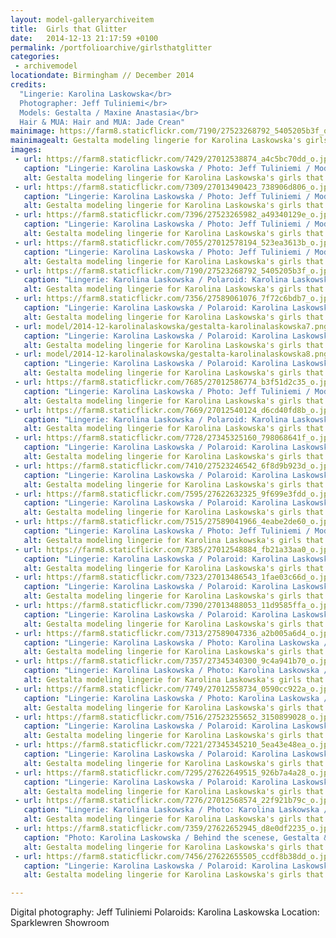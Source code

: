 ```yaml
---
layout: model-galleryarchiveitem
title:  Girls that Glitter
date:   2014-12-13 21:17:59 +0100
permalink: /portfolioarchive/girlsthatglitter
categories:
 - archivemodel
locationdate: Birmingham // December 2014
credits:
  "Lingerie: Karolina Laskowska</br>
  Photographer: Jeff Tuliniemi</br>
  Models: Gestalta / Maxine Anastasia</br>
  Hair & MUA: Hair and MUA: Jade Crean"
mainimage: https://farm8.staticflickr.com/7190/27523268792_5405205b3f_o.jpg
mainimagealt: Gestalta modeling lingerie for Karolina Laskowska's girls that glitter collection Photograph by Gestalta. A surreal scene of two women with their heads covered
images:
 - url: https://farm8.staticflickr.com/7429/27012538874_a4c5bc70dd_o.jpg
   caption: "Lingerie: Karolina Laskowska / Photo: Jeff Tuliniemi / Model: Gestalta"
   alt: Gestalta modeling lingerie for Karolina Laskowska's girls that glitter collection
 - url: https://farm8.staticflickr.com/7309/27013490423_738906d806_o.jpg
   caption: "Lingerie: Karolina Laskowska / Photo: Jeff Tuliniemi / Model: Gestalta"
   alt: Gestalta modeling lingerie for Karolina Laskowska's girls that glitter collection
 - url: https://farm8.staticflickr.com/7396/27523265982_a49340129e_o.jpg
   caption: "Lingerie: Karolina Laskowska / Photo: Jeff Tuliniemi / Models: Gestalta & Maxine"
   alt: Gestalta modeling lingerie for Karolina Laskowska's girls that glitter collection
 - url: https://farm8.staticflickr.com/7055/27012578194_523ea3613b_o.jpg
   caption: "Lingerie: Karolina Laskowska / Photo: Jeff Tuliniemi / Model: Gestalta"
   alt: Gestalta modeling lingerie for Karolina Laskowska's girls that glitter collection
 - url: https://farm8.staticflickr.com/7190/27523268792_5405205b3f_o.jpg
   caption: "Lingerie: Karolina Laskowska / Polaroid: Karolina Laskowska / Models: Gestalta & Maxine"
   alt: Gestalta modeling lingerie for Karolina Laskowska's girls that glitter collection
 - url: https://farm8.staticflickr.com/7356/27589061076_7f72c6bdb7_o.jpg
   caption: "Lingerie: Karolina Laskowska / Polaroid: Karolina Laskowska / Models: Gestalta & Maxine"
   alt: Gestalta modeling lingerie for Karolina Laskowska's girls that glitter collection
 - url: model/2014-12-karolinalaskowska/gestalta-karolinalaskowska7.png
   caption: "Lingerie: Karolina Laskowska / Polaroid: Karolina Laskowska / Model: Gestalta"
   alt: Gestalta modeling lingerie for Karolina Laskowska's girls that glitter collection
 - url: model/2014-12-karolinalaskowska/gestalta-karolinalaskowska8.png
   caption: "Lingerie: Karolina Laskowska / Polaroid: Karolina Laskowska / Model: Gestalta"
   alt: Gestalta modeling lingerie for Karolina Laskowska's girls that glitter collection
 - url: https://farm8.staticflickr.com/7685/27012586774_b3f51d2c35_o.jpg
   caption: "Lingerie: Karolina Laskowska / Photo: Jeff Tuliniemi / Model: Gestalta"
   alt: Gestalta modeling lingerie for Karolina Laskowska's girls that glitter collection
 - url: https://farm8.staticflickr.com/7669/27012540124_d6cd40fd8b_o.jpg
   caption: "Lingerie: Karolina Laskowska / Polaroid: Karolina Laskowska / Model: Gestalta"
   alt: Gestalta modeling lingerie for Karolina Laskowska's girls that glitter collection
 - url: https://farm8.staticflickr.com/7728/27345325160_798068641f_o.jpg
   caption: "Lingerie: Karolina Laskowska / Polaroid: Karolina Laskowska / Model: Gestalta"
   alt: Gestalta modeling lingerie for Karolina Laskowska's girls that glitter collection
 - url: https://farm8.staticflickr.com/7410/27523246542_6f8d9b923d_o.jpg
   caption: "Lingerie: Karolina Laskowska / Polaroid: Karolina Laskowska / Model: Gestalta"
   alt: Gestalta modeling lingerie for Karolina Laskowska's girls that glitter collection
 - url: https://farm8.staticflickr.com/7595/27622632325_9f699e3fdd_o.jpg
   caption: "Lingerie: Karolina Laskowska / Polaroid: Karolina Laskowska / Model: Gestalta"
   alt: Gestalta modeling lingerie for Karolina Laskowska's girls that glitter collection
 - url: https://farm8.staticflickr.com/7515/27589041966_4eabe2de60_o.jpg
   caption: "Lingerie: Karolina Laskowska / Photo: Jeff Tuliniemi / Models: Gestalta & Maxine"
   alt: Gestalta modeling lingerie for Karolina Laskowska's girls that glitter collection
 - url: https://farm8.staticflickr.com/7385/27012548884_fb21a33aa0_o.jpg
   caption: "Lingerie: Karolina Laskowska / Polaroid: Karolina Laskowska / Model: Gestalta"
   alt: Gestalta modeling lingerie for Karolina Laskowska's girls that glitter collection
 - url: https://farm8.staticflickr.com/7323/27013486543_1fae03c66d_o.jpg
   caption: "Lingerie: Karolina Laskowska / Polaroid: Karolina Laskowska / Model: Gestalta"
   alt: Gestalta modeling lingerie for Karolina Laskowska's girls that glitter collection
 - url: https://farm8.staticflickr.com/7390/27013488053_11d9585ffa_o.jpg
   caption: "Lingerie: Karolina Laskowska / Polaroid: Karolina Laskowska / Models: Gestalta & Maxine"
   alt: Gestalta modeling lingerie for Karolina Laskowska's girls that glitter collection
 - url: https://farm8.staticflickr.com/7313/27589047336_a2b005a6d4_o.jpg
   caption: "Lingerie: Karolina Laskowska / Photo: Karolina Laskowska / Models: Gestalta & Maxine"
   alt: Gestalta modeling lingerie for Karolina Laskowska's girls that glitter collection
 - url: https://farm8.staticflickr.com/7357/27345340300_9c4a941b70_o.jpg
   caption: "Lingerie: Karolina Laskowska / Photo: Karolina Laskowska / Models: Gestalta & Maxine"
   alt: Gestalta modeling lingerie for Karolina Laskowska's girls that glitter collection
 - url: https://farm8.staticflickr.com/7749/27012558734_0590cc922a_o.jpg
   caption: "Lingerie: Karolina Laskowska / Photo: Karolina Laskowska / Models: Gestalta & Maxine"
   alt: Gestalta modeling lingerie for Karolina Laskowska's girls that glitter collection
 - url: https://farm8.staticflickr.com/7516/27523255652_3150899028_o.jpg
   caption: "Lingerie: Karolina Laskowska / Polaroid: Karolina Laskowska / Models: Gestalta & Maxine"
   alt: Gestalta modeling lingerie for Karolina Laskowska's girls that glitter collection
 - url: https://farm8.staticflickr.com/7221/27345345210_5ea43e48ea_o.jpg
   caption: "Lingerie: Karolina Laskowska / Polaroid: Karolina Laskowska / Models: Gestalta & Maxine"
   alt: Gestalta modeling lingerie for Karolina Laskowska's girls that glitter collection
 - url: https://farm8.staticflickr.com/7295/27622649515_926b7a4a28_o.jpg
   caption: "Lingerie: Karolina Laskowska / Polaroid: Karolina Laskowska / Models: Gestalta & Maxine"
   alt: Gestalta modeling lingerie for Karolina Laskowska's girls that glitter collection
 - url: https://farm8.staticflickr.com/7276/27012568574_22f921b79c_o.jpg
   caption: "Lingerie: Karolina Laskowska / Photo: Karolina Laskowska / Model: Gestalta"
   alt: Gestalta modeling lingerie for Karolina Laskowska's girls that glitter collection
 - url: https://farm8.staticflickr.com/7359/27622652945_d8e0df2235_o.jpg
   caption: "Photo: Karolina Laskowska / Behind the scenese, Gestalta & Jade Crean"
   alt: Gestalta modeling lingerie for Karolina Laskowska's girls that glitter collection
 - url: https://farm8.staticflickr.com/7456/27622655505_ccdf8b38dd_o.jpg
   caption: "Lingerie: Karolina Laskowska / Polaroid: Karolina Laskowska / Models: Gestalta & Maxine"
   alt: Gestalta modeling lingerie for Karolina Laskowska's girls that glitter collection  

---
```

Digital photography: Jeff Tuliniemi
Polaroids: Karolina Laskowska
Location: Sparklewren Showroom
